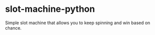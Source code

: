 # slot-machine-python
Simple slot machine that allows you to keep spinning and win based on chance.
